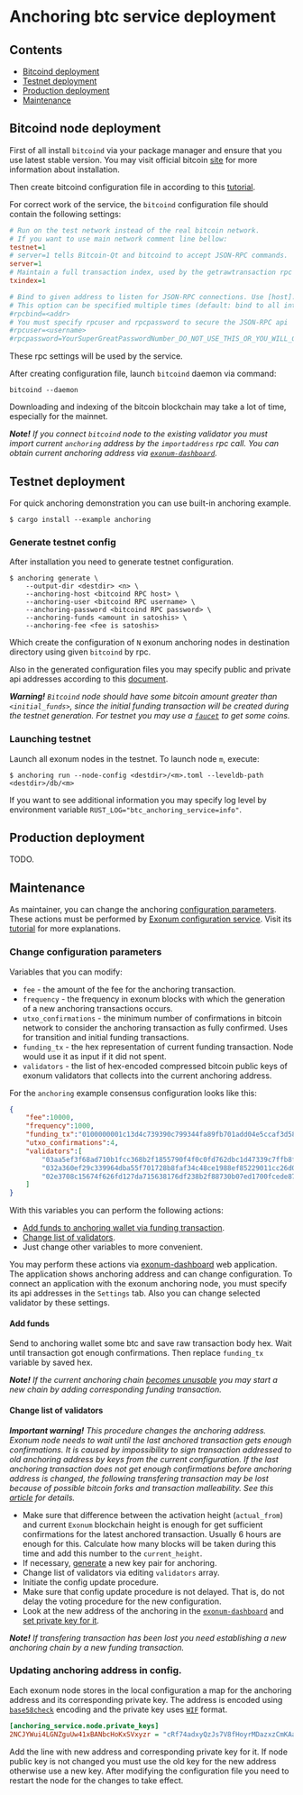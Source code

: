 # Anchoring btc service deployment

## Contents
* [Bitcoind deployment](#bitcoind-node-deployment)
* [Testnet deployment](#testnet-deployment)
* [Production deployment](#production-deployment)
* [Maintenance](#maintenance)

## Bitcoind node deployment

First of all install `bitcoind` via your package manager and ensure that you use latest stable version. 
You may visit official bitcoin [site][bitcoin:install] for more information about installation.

Then create bitcoind configuration file in according to this [tutorial][bitcoin_wiki:configuration].

For correct work of the service, the `bitcoind` configuration file should contain the following settings: 
```ini
# Run on the test network instead of the real bitcoin network. 
# If you want to use main network comment line bellow:
testnet=1
# server=1 tells Bitcoin-Qt and bitcoind to accept JSON-RPC commands. 
server=1
# Maintain a full transaction index, used by the getrawtransaction rpc call.
txindex=1

# Bind to given address to listen for JSON-RPC connections. Use [host]:port notation for IPv6.
# This option can be specified multiple times (default: bind to all interfaces)
#rpcbind=<addr>
# You must specify rpcuser and rpcpassword to secure the JSON-RPC api
#rpcuser=<username>
#rpcpassword=YourSuperGreatPasswordNumber_DO_NOT_USE_THIS_OR_YOU_WILL_GET_ROBBED_385593
```
These rpc settings will be used by the service.

After creating configuration file, launch `bitcoind` daemon via command:
```shell
bitcoind --daemon
```
Downloading and indexing of the bitcoin blockchain may take a lot of time, especially for the mainnet.

***Note!** If you connect `bitcoind` node to the existing validator you must import current
`anchoring` address by the `importaddress` rpc call. You can obtain current anchoring 
address via [`exonum-dashboard`][exonum:dashboard].*

## Testnet deployment

For quick anchoring demonstration you can use built-in anchoring example.
```shell
$ cargo install --example anchoring
```

### Generate testnet config
After installation you need to generate testnet configuration.
```
$ anchoring generate \
    --output-dir <destdir> <n> \
    --anchoring-host <bitcoind RPC host> \
    --anchoring-user <bitcoind RPC username> \
    --anchoring-password <bitcoind RPC password> \
    --anchoring-funds <amount in satoshis> \
    --anchoring-fee <fee is satoshis>
```
Which create the configuration of `N` exonum anchoring nodes in destination directory using given `bitcoind` by rpc.

Also in the generated configuration files you may specify public and private api addresses according to this [document][exonum:node_api].

***Warning!** `Bitcoind` node should have some bitcoin amount greater than `<initial_funds>`, 
since the initial funding transaction will be created during the testnet generation.
For testnet you may use a [`faucet`][bitcoin:faucet] to get some coins.*

### Launching testnet

Launch all exonum nodes in the testnet. To launch node `m`, execute:
```
$ anchoring run --node-config <destdir>/<m>.toml --leveldb-path <destdir>/db/<m>
```

If you want to see additional information you may specify log level by environment variable `RUST_LOG="btc_anchoring_service=info"`.

## Production deployment

TODO.

## Maintenance
 
As maintainer, you can change the anchoring [configuration parameters](#change-configuration-parameters).
These actions must be performed by [Exonum configuration service][exonum:configuration_service]. 
Visit its [tutorial][exonum:configuration_tutorial] for more explanations.

### Change configuration parameters

Variables that you can modify:
 - `fee` - the amount of the fee for the anchoring transaction.
 - `frequency` - the frequency in exonum blocks with which the generation of a new anchoring transactions occurs.
 - `utxo_confirmations` - the minimum number of confirmations in bitcoin network to consider the anchoring transaction as fully confirmed. Uses for transition and initial funding transactions.
 - `funding_tx` - the hex representation of current funding transaction. Node would use it as input if it did not spent.
 - `validators` - the list of hex-encoded compressed bitcoin public keys of exonum validators that collects into the current anchoring address.

For the `anchoring` example consensus configuration looks like this:
```json
{
    "fee":10000,
    "frequency":1000,
    "funding_tx":"0100000001c13d4c739390c799344fa89fb701add04e5ccaf3d580e4d4379c4b897e3a2266000000006b483045022100ff88211040a8a95a42ca8520749c1b2b4024ce07b3ed1b51da8bb90ef77dbe5d022034b34ef638d23ef0ea532e2c84a8816cb32021112d4bcf1457b4e2c149d1b83f01210250749a68b12a93c2cca6f86a9a9c9ba37f5191e85334c340856209a17cca349afeffffff0240420f000000000017a914180d8e6b0ad7f63177e943752c278294709425bd872908da0b000000001976a914dee9f9433b3f2d24cbd833f83a41e4c1235efa3f88acd6ac1000",
    "utxo_confirmations":4,
    "validators":[
        "03aa5ef3f68ad710b1fcc368b2f1855790f4f0c0fd762dbc1d47339c7ffb8fe363",
        "032a360ef29c339964dba55f701728b8faf34c48ce1988ef85229011cc26d0472f",
        "02e3708c15674f626fd127da715638176df238b2f88730b07ed1700fcede872c25"
    ]
}
```

With this variables you can perform the following actions:
 - [Add funds to anchoring wallet via funding transaction](#add-funds).
 - [Change list of validators](#change-list-of-validators).
 - Just change other variables to more convenient.

You may perform these actions via [exonum-dashboard][exonum:dashboard] web application. 
The application shows anchoring address and can change configuration. 
To connect an application with the exonum anchoring node, you must specify its api addresses in the `Settings` tab. 
Also you can change selected validator by these settings.

#### Add funds

Send to anchoring wallet some btc and save raw transaction body hex. Wait until transaction got enough confirmations. Then replace `funding_tx` variable by saved hex. 

***Note!** If the current anchoring chain [becomes unusable][exonum:anchoring_transfering] you may start a new chain by adding corresponding funding transaction.*

#### Change list of validators

***Important warning!** This procedure changes the anchoring address. Exonum node needs to wait until 
the last anchored transaction gets enough confirmations. It is caused by impossibility to sign
transaction addressed to old anchoring address by keys from the current configuration. If the
last anchoring transaction does not get enough confirmations before anchoring address is changed, 
the following transfering transaction may be lost because of possible bitcoin forks and 
transaction malleability. See this [article][exonum:anchoring_transfering] for details.*

* Make sure that difference between the activation height (`actual_from`) and current `Exonum` blockchain height is enough for get sufficient confirmations for the latest anchored transaction. Usually 6 hours are enough for this. 
Calculate how many blocks will be taken during this time and add this number to the `current_height`.
* If necessary, [generate][exonum:anchoring_gen_keypair] a new key pair for anchoring.
* Change list of validators via editing `validators` array.
* Initiate the config update procedure.
* Make sure that config update procedure is not delayed. That is, do not delay the voting procedure for the new configuration.
* Look at the new address of the anchoring in the [`exonum-dashboard`][exonum:dashboard] and [set private key for it](#updating-anchoring-address).

***Note!** If transfering transaction has been lost you need establishing a new anchoring chain by a new funding transaction.*

### Updating anchoring address in config.

Each exonum node stores in the local configuration a map for the anchoring address and its corresponding private key.
The address is encoded using [`base58check`][bitcoin:base58check] encoding and the private key uses [`WIF`][bitcoin:wif] format.
```ini
[anchoring_service.node.private_keys]
2NCJYWui4LGNZguUw41xBANbcHoKxSVxyzr = "cRf74adxyQzJs7V8fHoyrMDazxzCmKAan63Cfhf9i4KL69zRkdS2"
```
Add the line with new address and corresponding private key for it. If node public key is not changed you 
must use the old key for the new address otherwise use a new key. After modifying the configuration file
you need to restart the node for the changes to take effect.

[bitcoin:install]: https://bitcoin.org/en/full-node#what-is-a-full-node
[bitcoin:faucet]: https://testnet.manu.backend.hamburg/faucet
[bitcoin:base58check]: https://en.bitcoin.it/wiki/Base58Check_encoding
[bitcoin:wif]: https://en.bitcoin.it/wiki/Wallet_import_format
[bitcoin_wiki:configuration]: https://en.bitcoin.it/wiki/Running_Bitcoin#Bitcoin.conf_Configuration_File
[exonum:node_api]: https://github.com/exonum/exonum-doc/blob/master/src/architecture/configuration.md#nodeapi
[exonum:configuration_service]: https://github.com/exonum/exonum-configuration
[exonum:configuration_tutorial]: https://github.com/exonum/exonum-configuration/blob/master/doc/testnet-api-tutorial.md
[exonum:dashboard]: https://github.com/exonum/exonum-dashboard
[exonum:anchoring_transfering]: #todo
[exonum:anchoring_gen_keypair]: #todo
